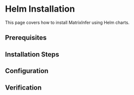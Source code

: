 # Helm Installation

This page covers how to install MatrixInfer using Helm charts.

## Prerequisites

<!-- Add Helm prerequisites here -->

## Installation Steps

<!-- Add Helm installation steps here -->

## Configuration

<!-- Add configuration options here -->

## Verification

<!-- Add verification steps here -->